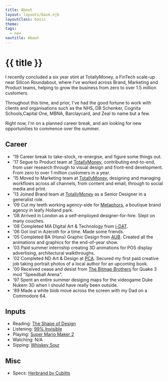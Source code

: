 ```yaml
---
title: About
layout: layouts/base.njk
layoutClass: basic
theme: 
tags:
  - nav
navtitle: About
---
```


<h1>{{ title }}</h1>

I recently concluded a six year stint at TotallyMoney, a FinTech scale-up near Silicon Roundabout, where I've worked across Brand, Marketing and Product teams, helping to grow the business from zero to over 1.5 million customers.

Throughout this time, and prior, I've had the good fortune to work with clients and organisations such as the NHS, DB Schenker, Cognita Schools,Capital One, MBNA, Barclaycard, and Zeal to name but a few.

Right now, I'm on a planned career break, and am looking for new opportunities to commence over the summer. 

## Career
	
<ul class="timeline">
    <li>
        <span>'19</span> <span>Career break to take-stock, re-energise, and figure some things out.</span>
    </li>
    <li>
        <span>'17</span> <span>Segue to Product team at <a title="TotallyMoney" target="_blank" href="https://www.totallymoney.com/info/team/">TotallyMoney</a>, contributing end-to-end, from user research through to visual design and front-end development. From zero to over 1 million customers in a year.</span>
    </li>
    <li>
        <span>'15</span> <span>Moved to Marketing team at <a title="TotallyMoney" target="_blank" href="https://www.totallymoney.com/info/team/">TotallyMoney</a>, designing and managing workflows across all channels, from content and email, through to social media and print.</span>
    </li>
    <li>
        <span>'13</span> <span>Joined Brand team at <a title="TotallyMoney" target="_blank" href="https://www.totallymoney.com/info/team/">TotallyMoney</a> as a Senior Designer in a generalist role.</span>
    </li>
    <li>
        <span>'09</span> <span>Cut my teeth working agency-side for <a title="Metaphors" target="_blank" href="https://www.metaphors.co.uk/">Metaphors</a>, a boutique brand agency in leafy Holland park.</span>
    </li>
    <li>
        <span>'08</span> <span>Arrived in London as a self-employed designer-for-hire. Slept on many couches.</span>
    </li>
    <li>
        <span>'08</span> <span>Completed MA Digital Art & Technology from <a title="i-DAT" target="_blank" href="https://www.plymouth.ac.uk/research/i-dat">i-DAT</a>.</span>
    </li>
    <li>
        <span>'06</span> <span>Got lost in Azeroth for a time. Made some friends.</span>
    </li>
    <li>
        <span>'05</span> <span>Completed BA (Hons) Graphic Design from <a title="Arts University Bournemouth" target="_blank" href="https://en.wikipedia.org/wiki/Arts_University_Bournemouth">AUB</a>. Created all the animations and graphics for the end-of-year show.</span>
    </li>
    <li>
        <span>'03</span> <span>Paid summer internship creating 3D animations for POS display advertising, architectural walkthroughs.</span>
    </li>
    <li>
        <span>'02</span> <span>Completed ND Art & Design at <a title="Plymouth College of Art" target="_blank" href="https://www.plymouthart.ac.uk/">PCA</a>. Secured my first paid creative job taking portrait photos of a local author for an upcoming book.
    <li>
        <span>'00</span> <span>Received cease and desist from <a title="The Bitmap Brothers" target="_blank" href="https://en.wikipedia.org/wiki/The_Bitmap_Brothers">The Bitmap Brothers</a> for Quake 3 mod "Speedball Arena".</span>
    </li>
    <li>
        <span>'97</span> <span>Spent an entire summer desiging maps for the videogame Duke Nukem 3D when I should have really been outside.</span>
    </li>
    <li>
        <span>'89</span> <span>Made a white blob move across the screen with my Dad on a Commodore 64.</span>
    </li>
</ul>


## Inputs

<ul>
    <li>
        <span>Reading:</span> <span><a title="The Shape of Design" target="_blank" href="https://shapeofdesignbook.com/">The Shape of Design</a></span>
    </li>
    <li>
        <span>Listening:</span> <span><a title="99% Invisible" target="_blank" href="https://99percentinvisible.org/">99% Invisible</a></span>
    </li>
    <li>
        <span>Playing:</span> <span><a title="Super Mario Maker 2" target="_blank" href="https://www.nintendo.co.uk/Games/Nintendo-Switch/Super-Mario-Maker-2-1514009.html">Super Mario Maker 2</a></span>
    </li>
    <li>
        <span>Watching:</span> <span>N/A</span>
    </li>
    <li>
        <span>Sipping:</span> <span><a title="Whiskey Sour" target="_blank" href="https://en.wikipedia.org/wiki/Whiskey_sour">Whiskey Sour</a></span>
    </li>
</ul>


## Misc

<ul>
    <li>
        <span>Specs:</span> <span><a title="Herbrand by Cubitts" target="_blank" href="https://www.cubitts.co.uk/glasses/herbrand?color=dark-turtle">Herbrand by Cubitts</a></span>
    </li>
</ul>
